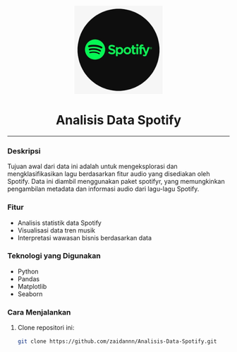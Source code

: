 <p align="center">
  <img src="https://github.com/zaidannn/Analisis-Data-Spotify/blob/main/Images/spotify.png" alt="Logo" width="200">
</p>

<h1 align="center">Analisis Data Spotify</h1>

---

### Deskripsi
Tujuan awal dari data ini adalah untuk mengeksplorasi dan mengklasifikasikan lagu berdasarkan fitur audio yang disediakan oleh Spotify. Data ini diambil menggunakan paket spotifyr, yang memungkinkan pengambilan metadata dan informasi audio dari lagu-lagu Spotify.

### Fitur
- Analisis statistik data Spotify
- Visualisasi data tren musik
- Interpretasi wawasan bisnis berdasarkan data

### Teknologi yang Digunakan
- Python
- Pandas
- Matplotlib
- Seaborn

### Cara Menjalankan
1. Clone repositori ini:
   ```bash
   git clone https://github.com/zaidannn/Analisis-Data-Spotify.git
